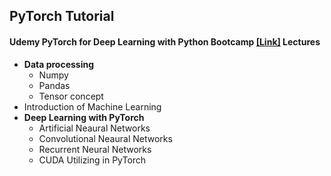 ## PyTorch Tutorial
#### Udemy PyTorch for Deep Learning with Python Bootcamp [[Link]](https://www.udemy.com/course/pytorch-for-deep-learning-with-python-bootcamp/?couponCode=ST22FS22724) Lectures
- **Data processing**
   - Numpy
   - Pandas
   - Tensor concept
- Introduction of Machine Learning
- **Deep Learning with PyTorch**
   - Artificial Neaural Networks
   - Convolutional Neaural Networks
   - Recurrent Neural Networks
   - CUDA Utilizing in PyTorch
